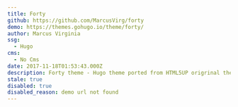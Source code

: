 ```yaml
---
title: Forty
github: https://github.com/MarcusVirg/forty
demo: https://themes.gohugo.io/theme/forty/
author: Marcus Virginia
ssg:
  - Hugo
cms:
  - No Cms
date: 2017-11-18T01:53:43.000Z
description: Forty theme - Hugo theme ported from HTML5UP origrinal theme called Forty.
stale: true
disabled: true
disabled_reason: demo url not found
---
```

